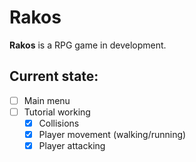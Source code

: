 Rakos
=====

**Rakos** is a RPG game in development.

Current state:
--------------

- [ ] Main menu
- [ ] Tutorial working
  - [x] Collisions
  - [x] Player movement (walking/running)
  - [x] Player attacking
